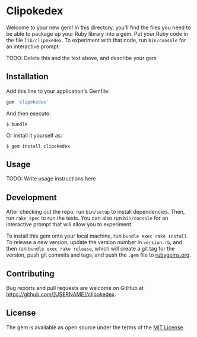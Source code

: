# Clipokedex

Welcome to your new gem! In this directory, you'll find the files you need to be able to package up your Ruby library into a gem. Put your Ruby code in the file `lib/clipokedex`. To experiment with that code, run `bin/console` for an interactive prompt.

TODO: Delete this and the text above, and describe your gem

## Installation

Add this line to your application's Gemfile:

```ruby
gem 'clipokedex'
```

And then execute:

    $ bundle

Or install it yourself as:

    $ gem install clipokedex

## Usage

TODO: Write usage instructions here

## Development

After checking out the repo, run `bin/setup` to install dependencies. Then, run `rake spec` to run the tests. You can also run `bin/console` for an interactive prompt that will allow you to experiment.

To install this gem onto your local machine, run `bundle exec rake install`. To release a new version, update the version number in `version.rb`, and then run `bundle exec rake release`, which will create a git tag for the version, push git commits and tags, and push the `.gem` file to [rubygems.org](https://rubygems.org).

## Contributing

Bug reports and pull requests are welcome on GitHub at https://github.com/[USERNAME]/clipokedex.

## License

The gem is available as open source under the terms of the [MIT License](https://opensource.org/licenses/MIT).
